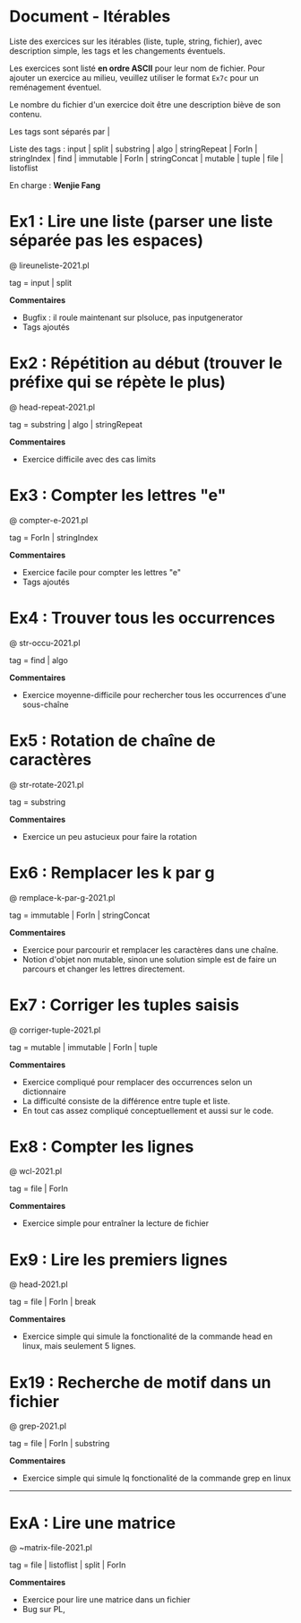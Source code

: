 # Document - Itérables

Liste des exercices sur les itérables (liste, tuple, string, fichier), avec description simple, les tags et les changements éventuels.

Les exercices sont listé **en ordre ASCII** pour leur nom de fichier. Pour ajouter un exercice au milieu, veuillez utiliser le format ``Ex7c`` pour un reménagement éventuel.

Le nombre du fichier d'un exercice doit être une description biève de son contenu.

Les tags sont séparés par |

Liste des tags : input | split | substring | algo | stringRepeat | ForIn | stringIndex | find | immutable | ForIn | stringConcat | mutable | tuple | file | listoflist

En charge : **Wenjie Fang**

# Ex1 : Lire une liste (parser une liste séparée pas les espaces)

@ lireuneliste-2021.pl

tag = input | split

**Commentaires**

- Bugfix : il roule maintenant sur plsoluce, pas inputgenerator
- Tags ajoutés

# Ex2 : Répétition au début (trouver le préfixe qui se répète le plus)

@ head-repeat-2021.pl

tag = substring | algo | stringRepeat

**Commentaires**

- Exercice difficile avec des cas limits

# Ex3 : Compter les lettres "e"

@ compter-e-2021.pl

tag = ForIn | stringIndex

**Commentaires**

- Exercice facile pour compter les lettres "e"
- Tags ajoutés

# Ex4 : Trouver tous les occurrences

@ str-occu-2021.pl

tag = find | algo

**Commentaires**

- Exercice moyenne-difficile pour rechercher tous les occurrences d'une sous-chaîne

# Ex5 : Rotation de chaîne de caractères

@ str-rotate-2021.pl

tag = substring

**Commentaires**

- Exercice un peu astucieux pour faire la rotation

# Ex6 : Remplacer les k par g

@ remplace-k-par-g-2021.pl

tag = immutable | ForIn | stringConcat

**Commentaires**

- Exercice pour parcourir et remplacer les caractères dans une chaîne.
- Notion d'objet non mutable, sinon une solution simple est de faire un parcours et changer les lettres directement.

# Ex7 : Corriger les tuples saisis

@ corriger-tuple-2021.pl

tag = mutable | immutable | ForIn | tuple

**Commentaires**

- Exercice compliqué pour remplacer des occurrences selon un dictionnaire
- La difficulté consiste de la différence entre tuple et liste.
- En tout cas assez compliqué conceptuellement et aussi sur le code.

# Ex8 : Compter les lignes

@ wcl-2021.pl

tag = file | ForIn

**Commentaires**

- Exercice simple pour entraîner la lecture de fichier

# Ex9 : Lire les premiers lignes

@ head-2021.pl

tag = file | ForIn | break

**Commentaires**

- Exercice simple qui simule la fonctionalité de la commande head en linux, mais seulement 5 lignes.

# Ex19 : Recherche de motif dans un fichier

@ grep-2021.pl

tag = file | ForIn | substring

**Commentaires**

- Exercice simple qui simule lq fonctionalité de la commande grep en linux

















--------------------------------


# ExA : Lire une matrice

@ ~matrix-file-2021.pl

tag = file | listoflist | split | ForIn

**Commentaires**

- Exercice pour lire une matrice dans un fichier
- Bug sur PL, 
